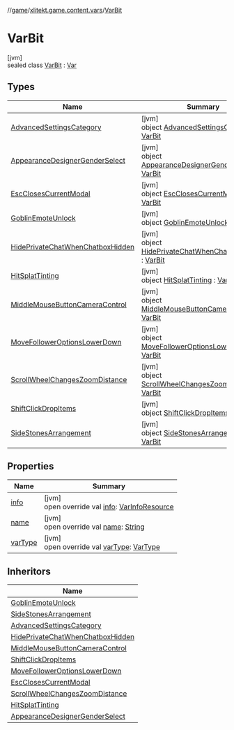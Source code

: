 //[game](../../../index.md)/[xlitekt.game.content.vars](../index.md)/[VarBit](index.md)

# VarBit

[jvm]\
sealed class [VarBit](index.md) : [Var](../-var/index.md)

## Types

| Name | Summary |
|---|---|
| [AdvancedSettingsCategory](-advanced-settings-category/index.md) | [jvm]<br>object [AdvancedSettingsCategory](-advanced-settings-category/index.md) : [VarBit](index.md) |
| [AppearanceDesignerGenderSelect](-appearance-designer-gender-select/index.md) | [jvm]<br>object [AppearanceDesignerGenderSelect](-appearance-designer-gender-select/index.md) : [VarBit](index.md) |
| [EscClosesCurrentModal](-esc-closes-current-modal/index.md) | [jvm]<br>object [EscClosesCurrentModal](-esc-closes-current-modal/index.md) : [VarBit](index.md) |
| [GoblinEmoteUnlock](-goblin-emote-unlock/index.md) | [jvm]<br>object [GoblinEmoteUnlock](-goblin-emote-unlock/index.md) : [VarBit](index.md) |
| [HidePrivateChatWhenChatboxHidden](-hide-private-chat-when-chatbox-hidden/index.md) | [jvm]<br>object [HidePrivateChatWhenChatboxHidden](-hide-private-chat-when-chatbox-hidden/index.md) : [VarBit](index.md) |
| [HitSplatTinting](-hit-splat-tinting/index.md) | [jvm]<br>object [HitSplatTinting](-hit-splat-tinting/index.md) : [VarBit](index.md) |
| [MiddleMouseButtonCameraControl](-middle-mouse-button-camera-control/index.md) | [jvm]<br>object [MiddleMouseButtonCameraControl](-middle-mouse-button-camera-control/index.md) : [VarBit](index.md) |
| [MoveFollowerOptionsLowerDown](-move-follower-options-lower-down/index.md) | [jvm]<br>object [MoveFollowerOptionsLowerDown](-move-follower-options-lower-down/index.md) : [VarBit](index.md) |
| [ScrollWheelChangesZoomDistance](-scroll-wheel-changes-zoom-distance/index.md) | [jvm]<br>object [ScrollWheelChangesZoomDistance](-scroll-wheel-changes-zoom-distance/index.md) : [VarBit](index.md) |
| [ShiftClickDropItems](-shift-click-drop-items/index.md) | [jvm]<br>object [ShiftClickDropItems](-shift-click-drop-items/index.md) : [VarBit](index.md) |
| [SideStonesArrangement](-side-stones-arrangement/index.md) | [jvm]<br>object [SideStonesArrangement](-side-stones-arrangement/index.md) : [VarBit](index.md) |

## Properties

| Name | Summary |
|---|---|
| [info](info.md) | [jvm]<br>open override val [info](info.md): [VarInfoResource](../../../../shared/shared/xlitekt.shared.resource/-var-info-resource/index.md) |
| [name](name.md) | [jvm]<br>open override val [name](name.md): [String](https://kotlinlang.org/api/latest/jvm/stdlib/kotlin/-string/index.html) |
| [varType](var-type.md) | [jvm]<br>open override val [varType](var-type.md): [VarType](../-var-type/index.md) |

## Inheritors

| Name |
|---|
| [GoblinEmoteUnlock](-goblin-emote-unlock/index.md) |
| [SideStonesArrangement](-side-stones-arrangement/index.md) |
| [AdvancedSettingsCategory](-advanced-settings-category/index.md) |
| [HidePrivateChatWhenChatboxHidden](-hide-private-chat-when-chatbox-hidden/index.md) |
| [MiddleMouseButtonCameraControl](-middle-mouse-button-camera-control/index.md) |
| [ShiftClickDropItems](-shift-click-drop-items/index.md) |
| [MoveFollowerOptionsLowerDown](-move-follower-options-lower-down/index.md) |
| [EscClosesCurrentModal](-esc-closes-current-modal/index.md) |
| [ScrollWheelChangesZoomDistance](-scroll-wheel-changes-zoom-distance/index.md) |
| [HitSplatTinting](-hit-splat-tinting/index.md) |
| [AppearanceDesignerGenderSelect](-appearance-designer-gender-select/index.md) |
